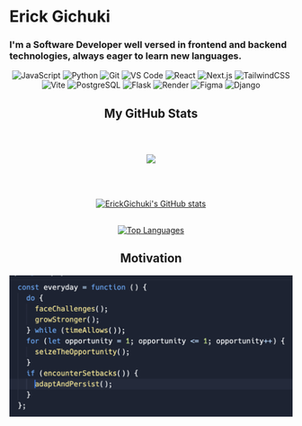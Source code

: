 <h1>Erick Gichuki</h1>
<h3>I'm a Software Developer well versed in frontend and backend technologies, always eager to learn new languages.</h3> 
<p align="left">
  <div align="center">
  <img src="https://img.shields.io/badge/JavaScript-F7DF1E?style=for-the-badge&logo=javascript&logoColor=white" alt="JavaScript" />
  <img src="https://img.shields.io/badge/Python-3776AB?style=for-the-badge&logo=python&logoColor=white" alt="Python" />
  <img src="https://img.shields.io/badge/Git-F05032?style=for-the-badge&logo=git&logoColor=white" alt="Git" />
  <img src="https://img.shields.io/badge/VS_Code-007ACC?style=for-the-badge&logo=visual-studio-code&logoColor=white" alt="VS Code" />
  <img src="https://img.shields.io/badge/React-61DAFB?style=for-the-badge&logo=react&logoColor=white" alt="React" />
  <img src="https://img.shields.io/badge/Next.js-000000?style=for-the-badge&logo=next.js&logoColor=white" alt="Next.js" />
  <img src="https://img.shields.io/badge/Tailwind_CSS-38B2AC?style=for-the-badge&logo=tailwind-css&logoColor=white" alt="TailwindCSS" />
  <img src="https://img.shields.io/badge/Vite-646CFF?style=for-the-badge&logo=vite&logoColor=white" alt="Vite" />
  <img src="https://img.shields.io/badge/PostgreSQL-336791?style=for-the-badge&logo=postgresql&logoColor=white" alt="PostgreSQL" />
  <img src="https://img.shields.io/badge/Flask-000000?style=for-the-badge&logo=flask&logoColor=white" alt="Flask" />
  <img src="https://img.shields.io/badge/Render-46E3B7?style=for-the-badge&logo=render&logoColor=white" alt="Render" />
  <img src="https://img.shields.io/badge/Figma-F24E1E?style=for-the-badge&logo=figma&logoColor=white" alt="Figma" />
  <img src="https://img.shields.io/badge/Django-092E20?style=for-the-badge&logo=django&logoColor=white" alt="Django" />
  </div>
</p>

<h2 align="center">My GitHub Stats</h2>
<div style="margin-bottom: 30px; margin-top: 40px; padding-top: 20px;" align="center">
  <a href="http://www.github.com/ErickGichuki"><img src="https://github-readme-streak-stats.herokuapp.com/?user=ErickGichuki&stroke=ffffff&background=1c1917&ring=0891b2&fire=0891b2&currStreakNum=ffffff&currStreakLabel=0891b2&sideNums=ffffff&sideLabels=ffffff&dates=ffffff&hide_border=true" /></a>
</div>
  
<div style="margin-bottom: 30px; margin-top: 40px; padding-top: 20px;" align="center">
  <a href="http://www.github.com/ErickGichuki">
    <img src="https://github-readme-stats.vercel.app/api?username=ErickGichuki&show_icons=true&hide=&count_private=true&title_color=0891b2&text_color=ffffff&icon_color=0891b2&bg_color=1c1917&hide_border=true&show_icons=true" alt="ErickGichuki's GitHub stats" />
  </a>
</div>
  
<div align="center">
  <a href="https://github.com/ErickGichuki">
    <img src="https://github-readme-stats.vercel.app/api/top-langs/?username=ErickGichuki&langs_count=10&title_color=0891b2&text_color=ffffff&icon_color=0891b2&bg_color=1c1917&hide_border=true&locale=en&custom_title=Top%20%Languages" alt="Top Languages" width="300" />
  </a>
</div>

<h2 align="center">Motivation</h2>
<div align="center">
  <img src="img/motivation.png" alt="Motivation Image">
</div>
<!---
ErickGichuki/ErickGichuki is a ✨ special ✨ repository because its `README.md` (this file) appears on your GitHub profile.
You can click the Preview link to take a look at your changes.
--->
